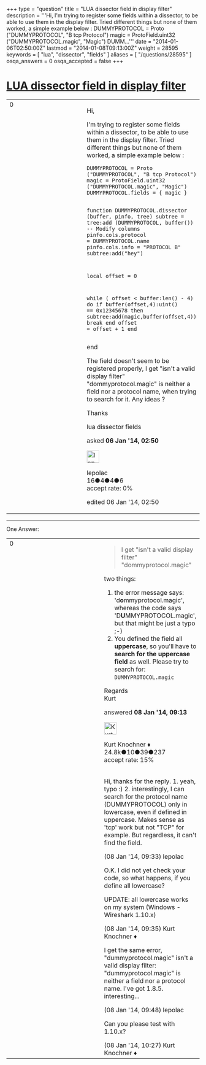 +++
type = "question"
title = "LUA dissector field in display filter"
description = '''Hi, I&#x27;m trying to register some fields within a dissector, to be able to use them in the display filter. Tried different things but none of them worked, a simple example below :  DUMMYPROTOCOL = Proto (&quot;DUMMYPROTOCOL&quot;, &quot;B tcp Protocol&quot;) magic = ProtoField.uint32 (&quot;DUMMYPROTOCOL.magic&quot;, &quot;Magic&quot;) DUMM...'''
date = "2014-01-06T02:50:00Z"
lastmod = "2014-01-08T09:13:00Z"
weight = 28595
keywords = [ "lua", "dissector", "fields" ]
aliases = [ "/questions/28595" ]
osqa_answers = 0
osqa_accepted = false
+++

<div class="headNormal">

# [LUA dissector field in display filter](/questions/28595/lua-dissector-field-in-display-filter)

</div>

<div id="main-body">

<div id="askform">

<table id="question-table" style="width:100%;"><colgroup><col style="width: 50%" /><col style="width: 50%" /></colgroup><tbody><tr class="odd"><td style="width: 30px; vertical-align: top"><div class="vote-buttons"><div id="post-28595-score" class="post-score" title="current number of votes">0</div><div id="favorite-count" class="favorite-count"></div></div></td><td><div id="item-right"><div class="question-body"><p>Hi,</p><p>I'm trying to register some fields within a dissector, to be able to use them in the display filter. Tried different things but none of them worked, a simple example below :</p><pre><code>DUMMYPROTOCOL = Proto (&quot;DUMMYPROTOCOL&quot;, &quot;B tcp Protocol&quot;)
magic = ProtoField.uint32 (&quot;DUMMYPROTOCOL.magic&quot;, &quot;Magic&quot;)
DUMMYPROTOCOL.fields = { magic }

function DUMMYPROTOCOL.dissector (buffer, pinfo, tree)
  subtree = tree:add (DUMMYPROTOCOL, buffer())
  -- Modify columns
  pinfo.cols.protocol = DUMMYPROTOCOL.name
  pinfo.cols.info = &quot;PROTOCOL B&quot;
  subtree:add(&quot;hey&quot;)

  local offset = 0

while ( offset &lt; buffer:len() - 4) do
    if buffer(offset,4):uint() == 0x12345678 then
        subtree:add(magic,buffer(offset,4))
        break
    end
    offset = offset + 1
end</code></pre><p>end</p><p>The field doesn't seem to be registered properly, I get "isn't a valid display filter" "dommyprotocol.magic" is neither a field nor a protocol name, when trying to search for it. Any ideas ?</p><p>Thanks</p></div><div id="question-tags" class="tags-container tags">lua dissector fields</div><div id="question-controls" class="post-controls"></div><div class="post-update-info-container"><div class="post-update-info post-update-info-user"><p>asked <strong>06 Jan '14, 02:50</strong></p><img src="https://secure.gravatar.com/avatar/e4e8bc4618a9948a893ae407b22e8160?s=32&amp;d=identicon&amp;r=g" class="gravatar" width="32" height="32" alt="lepolac&#39;s gravatar image" /><p>lepolac<br />
<span class="score" title="16 reputation points">16</span><span title="4 badges"><span class="badge1">●</span><span class="badgecount">4</span></span><span title="4 badges"><span class="silver">●</span><span class="badgecount">4</span></span><span title="6 badges"><span class="bronze">●</span><span class="badgecount">6</span></span><br />
<span class="accept_rate" title="Rate of the user&#39;s accepted answers">accept rate:</span> <span title="lepolac has no accepted answers">0%</span></p></div><div class="post-update-info post-update-info-edited"><p>edited 06 Jan '14, 02:50</p></div></div><div id="comments-container-28595" class="comments-container"></div><div id="comment-tools-28595" class="comment-tools"></div><div class="clear"></div><div id="comment-28595-form-container" class="comment-form-container"></div><div class="clear"></div></div></td></tr></tbody></table>

------------------------------------------------------------------------

<div class="tabBar">

<span id="sort-top"></span>

<div class="headQuestions">

One Answer:

</div>

</div>

<span id="28675"></span>

<div id="answer-container-28675" class="answer">

<table style="width:100%;"><colgroup><col style="width: 50%" /><col style="width: 50%" /></colgroup><tbody><tr class="odd"><td style="width: 30px; vertical-align: top"><div class="vote-buttons"><div id="post-28675-score" class="post-score" title="current number of votes">0</div></div></td><td><div class="item-right"><div class="answer-body"><blockquote><p>I get "isn't a valid display filter" "dommyprotocol.magic"</p></blockquote><p>two things:</p><ol><li>the error message says: 'd<strong>o</strong>mmyprotocol.magic', whereas the code says 'D<strong>U</strong>MMYPROTOCOL.magic', but that might be just a typo ;-)</li><li>You defined the field all <strong>uppercase</strong>, so you'll have to <strong>search for the uppercase field</strong> as well. Please try to search for: <code>DUMMYPROTOCOL.magic</code><br />
</li></ol><p>Regards<br />
Kurt</p></div><div class="answer-controls post-controls"></div><div class="post-update-info-container"><div class="post-update-info post-update-info-user"><p>answered <strong>08 Jan '14, 09:13</strong></p><img src="https://secure.gravatar.com/avatar/23b7bf5b13bc2c98b2e8aa9869ca5d75?s=32&amp;d=identicon&amp;r=g" class="gravatar" width="32" height="32" alt="Kurt%20Knochner&#39;s gravatar image" /><p>Kurt Knochner ♦<br />
<span class="score" title="24767 reputation points"><span>24.8k</span></span><span title="10 badges"><span class="badge1">●</span><span class="badgecount">10</span></span><span title="39 badges"><span class="silver">●</span><span class="badgecount">39</span></span><span title="237 badges"><span class="bronze">●</span><span class="badgecount">237</span></span><br />
<span class="accept_rate" title="Rate of the user&#39;s accepted answers">accept rate:</span> <span title="Kurt Knochner has 344 accepted answers">15%</span> </br></br></p></div></div><div id="comments-container-28675" class="comments-container"><span id="28678"></span><div id="comment-28678" class="comment"><div id="post-28678-score" class="comment-score"></div><div class="comment-text"><p>Hi, thanks for the reply. 1. yeah, typo :) 2. interestingly, I can search for the protocol name (DUMMYPROTOCOL) only in lowercase, even if defined in uppercase. Makes sense as 'tcp' work but not "TCP" for example. But regardless, it can't find the field.</p></div><div id="comment-28678-info" class="comment-info"><span class="comment-age">(08 Jan '14, 09:33)</span> lepolac</div></div><span id="28679"></span><div id="comment-28679" class="comment"><div id="post-28679-score" class="comment-score"></div><div class="comment-text"><p>O.K. I did not yet check your code, so what happens, if you define all lowercase?</p><p>UPDATE: all lowercase works on my system (Windows - Wireshark 1.10.x)</p></div><div id="comment-28679-info" class="comment-info"><span class="comment-age">(08 Jan '14, 09:35)</span> Kurt Knochner ♦</div></div><span id="28680"></span><div id="comment-28680" class="comment"><div id="post-28680-score" class="comment-score"></div><div class="comment-text"><p>I get the same error, "dummyprotocol.magic" isn't a valid display filter: "dummyprotocol.magic" is neither a field nor a protocol name. I've got 1.8.5. interesting...</p></div><div id="comment-28680-info" class="comment-info"><span class="comment-age">(08 Jan '14, 09:48)</span> lepolac</div></div><span id="28681"></span><div id="comment-28681" class="comment"><div id="post-28681-score" class="comment-score"></div><div class="comment-text"><p>Can you please test with 1.10.x?</p></div><div id="comment-28681-info" class="comment-info"><span class="comment-age">(08 Jan '14, 10:27)</span> Kurt Knochner ♦</div></div></div><div id="comment-tools-28675" class="comment-tools"></div><div class="clear"></div><div id="comment-28675-form-container" class="comment-form-container"></div><div class="clear"></div></div></td></tr></tbody></table>

</div>

<div class="paginator-container-left">

</div>

</div>

</div>


